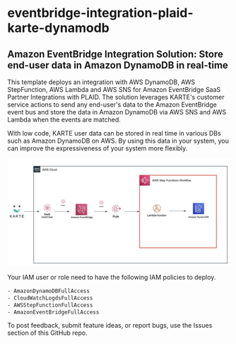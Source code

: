 # eventbridge-integration-plaid-karte-dynamodb
## Amazon EventBridge Integration Solution: Store end-user data in Amazon DynamoDB in real-time 

This template deploys an integration with AWS DynamoDB, AWS StepFunction, AWS Lambda and AWS SNS for Amazon EventBridge SaaS Partner Integrations with PLAID. 
The solution leverages KARTE's customer service actions to send any end-user's data to the Amazon EventBridge event bus and store the data in Amazon DynamoDB via AWS SNS and AWS Lambda when the events are matched.

With low code, KARTE user data can be stored in real time in various DBs such as Amazon DynamoDB on AWS. By using this data in your system, you can improve the expressiveness of your system more flexibly.


![Architecture for EventBridge Integration Solution for Amazon DynamoDB](images/arch-eventbridge-integration-plaid-karte-stepfunction-dynamodb.png)


Your IAM user or role need to have the following IAM policies to deploy.

```
- AmazonDynamoDBFullAccess
- CloudWatchLogdsFullAccess
- AWSStepFunctionFullAccess
- AmazonEventBridgeFullAccess
```

To post feedback, submit feature ideas, or report bugs, use the Issues section of this GitHub repo.

